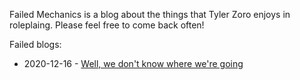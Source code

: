 Failed Mechanics is a blog about the things that Tyler Zoro enjoys in roleplaing. Please feel free to come back often!

Failed blogs:

* 2020-12-16 - [Well, we don't know where we're going](where-were-going.html)
